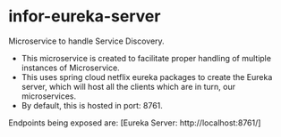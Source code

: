 # infor-eureka-server
Microservice to handle Service Discovery.

- This microservice is created to facilitate proper handling of multiple instances of Microservice. 
- This uses spring cloud netflix eureka packages to create the Eureka server, which will host all the clients which are in turn, our microservices.
- By default, this is hosted in port: 8761.

Endpoints being exposed are:
[Eureka Server: http://localhost:8761/]

